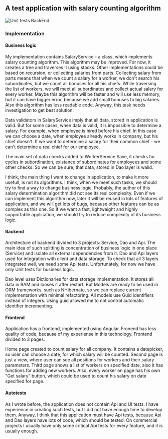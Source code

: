 ## A test application with salary counting algorithm
![Unit tests BackEnd](https://github.com/Marat-Gumerov/aspo/workflows/Unit%20tests%20BackEnd/badge.svg?branch=master)
### Implementation
#### Business logic
My implementation contains SalaryService - a class, which implements salary counting algorithm. This algorithm may be improved. For now, it creates a tree and traverses it using stacks. Other implementations could be based on recursion, or collecting salaries from parts. Collecting salary from parts means that when we count a salary for a worker, we don't search his subordinates, but we count all bonuses for all his chiefs. While traversing the list of workers, we will meet all subordinates and collect actual salary for every worker. Maybe this algorithm will be faster and will use less memory, but it can have bigger error, because we add small bonuses to big salaries. Also this algorithm has less readable code. Anyway, this task needs investigation to get best solution.

Data validators in SalaryService imply that all data, stored in application is valid. But for some cases, when data is valid, it is impossible to determine a salary. For example, when employee is hired before his chief. In this case we can choose a date, when employee already works in company, but his chief doesn't. If we want to determine a salary for their common chief - we can't determine a real chief for our employee.

The main set of data checks added to WorkerService.Save, it checks for cycles in subordination, existance of subordinates for employees and some other checks. So we can be sure, that data, stored in Dao layer is walid.

I think, the main thing I want to change in application, to make it more usefull, is not its algorithms. I think, when we meet such tasks, we should try to find a way to change business logic. Probably, the author of this salary determination algorithm did not see its real complexity. Even if we can implement this algorithm now, later it will be reused in lots of features of application, and we will get lots of bugs, because other features can be as complex as this one. So if we want a fast, lightweight and highly supportable application, we should try to reduce complexity of its business logic.

#### Backend
Architecture of backend divided to 3 projects: Service, Dao and Api. The main idea of such splitting is concentration of business logic in one place (Service) and isolate all external dependencies from it. Dao and Api layers used for integration with client and data storage. To check that all 3 layers integrated well, we need some Api tests. Unfortunately, for now we have only Unit tests for business logic.

Dao level uses Dictionaries for data storage implementation. It stores all data in RAM and looses it after restart. But Models are ready to be used in ORM frameworks, such as NHibernate, so we can replace current implementation with minimal refactoring. All models use Guid identifiers instead of integers. Using guid allowed me to not control automatic identifier incrementing.

#### Frontend
Application has a frontend, implemented using Angular. Fronend has less quality of code, because of my experiense in this technology. Frontend divided to 3 pages.

Home page created to count salary for all company. It contains a datepicker, so user can choose a date, for which salary will be counted. Second page is just a view, where user can see all positions for workers and their salary parameters. Third page shows a list of workers on specified date, also it has functions for adding new workers. Also, every worker on page has his own "Get salary" button, which could be used to count his salary on date specified for page.

#### Autotests
As I wrote before, the application does not contain Api and UI tests. I have experience in creating such tests, but I did not have enough time to develop them. Anyway, I think that this application must have Api tests, because Api and Dao layers have lots of code, which should be tested. On commercial projects I usually have only some critical Api tests for every feature, and it is usually enough.
